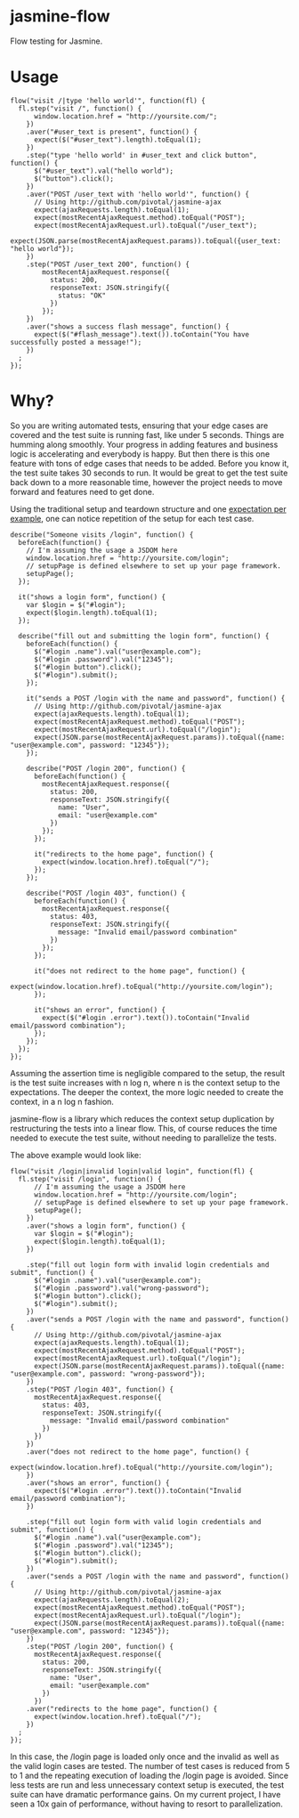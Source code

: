 jasmine-flow
===============

Flow testing for Jasmine.

# Usage

    flow("visit /|type 'hello world'", function(fl) {
      fl.step("visit /", function() {
          window.location.href = "http://yoursite.com/";
        })
        .aver("#user_text is present", function() {
          expect($("#user_text").length).toEqual(1);
        })
        .step("type 'hello world' in #user_text and click button", function() {
          $("#user_text").val("hello world");
          $("button").click();
        })
        .aver("POST /user_text with 'hello world'", function() {
          // Using http://github.com/pivotal/jasmine-ajax
          expect(ajaxRequests.length).toEqual(1);
          expect(mostRecentAjaxRequest.method).toEqual("POST");
          expect(mostRecentAjaxRequest.url).toEqual("/user_text");
          expect(JSON.parse(mostRecentAjaxRequest.params)).toEqual({user_text: "hello world"});
        })
        .step("POST /user_text 200", function() {
            mostRecentAjaxRequest.response({
              status: 200,
              responseText: JSON.stringify({
                status: "OK"
              })
            });
        })
        .aver("shows a success flash message", function() {
          expect($("#flash_message").text()).toContain("You have successfully posted a message!");
        })
      ;
    });

# Why?

So you are writing automated tests, ensuring that your edge cases are covered and the test suite is running fast, like under 5 seconds. Things are humming along smoothly. Your progress in adding features and business logic is accelerating and everybody is happy. But then there is this one feature with tons of edge cases that needs to be added. Before you know it, the test suite takes 30 seconds to run. It would be great to get the test suite back down to a more reasonable time, however the project needs to move forward and features need to get done.

Using the traditional setup and teardown structure and one [expectation per example](http://techblog.daveastels.com/2006/08/27/one-expectation-per-example-a-remake-of-one-assertion-per-test/), one can notice repetition of the setup for each test case.

    describe("Someone visits /login", function() {
      beforeEach(function() {
        // I'm assuming the usage a JSDOM here
        window.location.href = "http://yoursite.com/login";
        // setupPage is defined elsewhere to set up your page framework.
        setupPage();
      });

      it("shows a login form", function() {
        var $login = $("#login");
        expect($login.length).toEqual(1);
      });

      describe("fill out and submitting the login form", function() {
        beforeEach(function() {
          $("#login .name").val("user@example.com");
          $("#login .password").val("12345");
          $("#login button").click();
          $("#login").submit();
        });

        it("sends a POST /login with the name and password", function() {
          // Using http://github.com/pivotal/jasmine-ajax
          expect(ajaxRequests.length).toEqual(1);
          expect(mostRecentAjaxRequest.method).toEqual("POST");
          expect(mostRecentAjaxRequest.url).toEqual("/login");
          expect(JSON.parse(mostRecentAjaxRequest.params)).toEqual({name: "user@example.com", password: "12345"});
        });

        describe("POST /login 200", function() {
          beforeEach(function() {
            mostRecentAjaxRequest.response({
              status: 200,
              responseText: JSON.stringify({
                name: "User",
                email: "user@example.com"
              })
            });
          });

          it("redirects to the home page", function() {
            expect(window.location.href).toEqual("/");
          });
        });

        describe("POST /login 403", function() {
          beforeEach(function() {
            mostRecentAjaxRequest.response({
              status: 403,
              responseText: JSON.stringify({
                message: "Invalid email/password combination"
              })
            });
          });

          it("does not redirect to the home page", function() {
            expect(window.location.href).toEqual("http://yoursite.com/login");
          });

          it("shows an error", function() {
            expect($("#login .error").text()).toContain("Invalid email/password combination");
          });
        });
      });
    });

Assuming the assertion time is negligible compared to the setup, the result is the test suite increases with n log n, where n is the context setup to the expectations. The deeper the context, the more logic needed to create the context, in a n log n fashion.

jasmine-flow is a library which reduces the context setup duplication by restructuring the tests into a linear flow. This, of course reduces the time needed to execute the test suite, without needing to parallelize the tests.

The above example would look like:

    flow("visit /login|invalid login|valid login", function(fl) {
      fl.step("visit /login", function() {
          // I'm assuming the usage a JSDOM here
          window.location.href = "http://yoursite.com/login";
          // setupPage is defined elsewhere to set up your page framework.
          setupPage();
        })
        .aver("shows a login form", function() {
          var $login = $("#login");
          expect($login.length).toEqual(1);
        })

        .step("fill out login form with invalid login credentials and submit", function() {
          $("#login .name").val("user@example.com");
          $("#login .password").val("wrong-password");
          $("#login button").click();
          $("#login").submit();
        })
        .aver("sends a POST /login with the name and password", function() {
          // Using http://github.com/pivotal/jasmine-ajax
          expect(ajaxRequests.length).toEqual(1);
          expect(mostRecentAjaxRequest.method).toEqual("POST");
          expect(mostRecentAjaxRequest.url).toEqual("/login");
          expect(JSON.parse(mostRecentAjaxRequest.params)).toEqual({name: "user@example.com", password: "wrong-password"});
        })
        .step("POST /login 403", function() {
          mostRecentAjaxRequest.response({
            status: 403,
            responseText: JSON.stringify({
              message: "Invalid email/password combination"
            })
          })
        })
        .aver("does not redirect to the home page", function() {
          expect(window.location.href).toEqual("http://yoursite.com/login");
        })
        .aver("shows an error", function() {
          expect($("#login .error").text()).toContain("Invalid email/password combination");
        })

        .step("fill out login form with valid login credentials and submit", function() {
          $("#login .name").val("user@example.com");
          $("#login .password").val("12345");
          $("#login button").click();
          $("#login").submit();
        })
        .aver("sends a POST /login with the name and password", function() {
          // Using http://github.com/pivotal/jasmine-ajax
          expect(ajaxRequests.length).toEqual(2);
          expect(mostRecentAjaxRequest.method).toEqual("POST");
          expect(mostRecentAjaxRequest.url).toEqual("/login");
          expect(JSON.parse(mostRecentAjaxRequest.params)).toEqual({name: "user@example.com", password: "12345"});
        })
        .step("POST /login 200", function() {
          mostRecentAjaxRequest.response({
            status: 200,
            responseText: JSON.stringify({
              name: "User",
              email: "user@example.com"
            })
          })
        .aver("redirects to the home page", function() {
          expect(window.location.href).toEqual("/");
        })
      ;
    });

In this case, the /login page is loaded only once and the invalid as well as the valid login cases are tested. The number of test cases is reduced from 5 to 1 and the repeating execution of loading the /login page is avoided. Since less tests are run and less unnecessary context setup is executed, the test suite can have dramatic performance gains. On my current project, I have seen a 10x gain of performance, without having to resort to parallelization.
